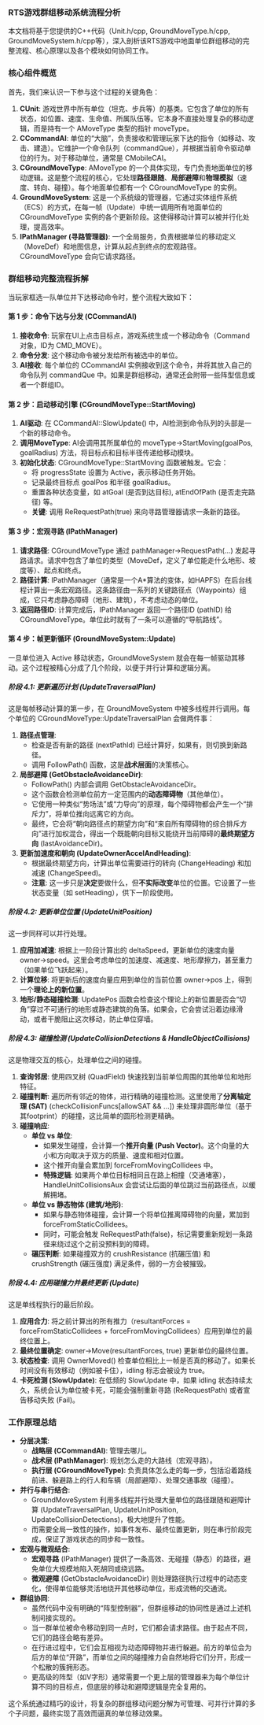 ### **RTS游戏群组移动系统流程分析**

本文档将基于您提供的C++代码（Unit.h/cpp, GroundMoveType.h/cpp, GroundMoveSystem.h/cpp等），深入剖析该RTS游戏中地面单位群组移动的完整流程、核心原理以及各个模块如何协同工作。

### **核心组件概览**

首先，我们来认识一下参与这个过程的关键角色：

1. **CUnit**: 游戏世界中所有单位（坦克、步兵等）的基类。它包含了单位的所有状态，如位置、速度、生命值、所属队伍等。它本身不直接处理复杂的移动逻辑，而是持有一个 AMoveType 类型的指针 moveType。  
2. **CCommandAI**: 单位的“大脑”，负责接收和管理玩家下达的指令（如移动、攻击、建造）。它维护一个命令队列（commandQue），并根据当前命令驱动单位的行为。对于移动单位，通常是 CMobileCAI。  
3. **CGroundMoveType**: AMoveType 的一个具体实现，专门负责地面单位的移动逻辑。这是整个流程的核心，它处理**路径跟随**、**局部避障**和**物理模拟**（速度、转向、碰撞）。每个地面单位都有一个 CGroundMoveType 的实例。  
4. **GroundMoveSystem**: 这是一个系统级的管理器，它通过实体组件系统（ECS）的方式，在每一帧（Update）中统一调用所有地面单位的 CGroundMoveType 实例的各个更新阶段。这使得移动计算可以被并行化处理，提高效率。  
5. **IPathManager (寻路管理器)**: 一个全局服务，负责根据单位的移动定义（MoveDef）和地图信息，计算从起点到终点的宏观路径。CGroundMoveType 会向它请求路径。

### **群组移动完整流程拆解**

当玩家框选一队单位并下达移动命令时，整个流程大致如下：

#### **第 1 步：命令下达与分发 (CCommandAI)**

1. **接收命令**: 玩家在UI上点击目标点，游戏系统生成一个移动命令（Command 对象，ID为 CMD\_MOVE）。  
2. **命令分发**: 这个移动命令被分发给所有被选中的单位。  
3. **AI接收**: 每个单位的 CCommandAI 实例接收到这个命令，并将其放入自己的命令队列 commandQue 中。如果是群组移动，通常还会附带一些阵型信息或者一个群组ID。

#### **第 2 步：启动移动引擎 (CGroundMoveType::StartMoving)**

1. **AI驱动**: 在 CCommandAI::SlowUpdate() 中，AI检测到命令队列的头部是一个新的移动命令。  
2. **调用MoveType**: AI会调用其所属单位的 moveType-\>StartMoving(goalPos, goalRadius) 方法，将目标点和目标半径传递给移动模块。  
3. **初始化状态**: CGroundMoveType::StartMoving 函数被触发。它会：  
   * 将 progressState 设置为 Active，表示移动任务开始。  
   * 记录最终目标点 goalPos 和半径 goalRadius。  
   * 重置各种状态变量，如 atGoal (是否到达目标), atEndOfPath (是否走完路径) 等。  
   * **关键**: 调用 ReRequestPath(true) 来向寻路管理器请求一条新的路径。

#### **第 3 步：宏观寻路 (IPathManager)**

1. **请求路径**: CGroundMoveType 通过 pathManager-\>RequestPath(...) 发起寻路请求。请求中包含了单位的类型（MoveDef，定义了单位能走什么地形、坡度等）、起点和终点。  
2. **路径计算**: IPathManager（通常是一个A\*算法的变体，如HAPFS）在后台线程计算出一条宏观路径。这条路径由一系列的关键路径点（Waypoints）组成，它只考虑静态障碍（地形、建筑），不考虑动态的单位。  
3. **返回路径ID**: 计算完成后，IPathManager 返回一个路径ID (pathID) 给 CGroundMoveType。单位此时就有了一条可以遵循的“导航路线”。

#### **第 4 步：帧更新循环 (GroundMoveSystem::Update)**

一旦单位进入 Active 移动状态，GroundMoveSystem 就会在每一帧驱动其移动。这个过程被精心分成了几个阶段，以便于并行计算和逻辑分离。

##### **阶段 4.1: 更新遍历计划 (UpdateTraversalPlan)**

这是每帧移动计算的第一步，在 GroundMoveSystem 中被多线程并行调用。每个单位的 CGroundMoveType::UpdateTraversalPlan 会做两件事：

1. **路径点管理**:  
   * 检查是否有新的路径 (nextPathId) 已经计算好，如果有，则切换到新路径。  
   * 调用 FollowPath() 函数，这是**战术层面**的决策核心。  
2. **局部避障 (GetObstacleAvoidanceDir)**:  
   * FollowPath() 内部会调用 GetObstacleAvoidanceDir。  
   * 这个函数会检测单位前方一定范围内的**动态障碍物**（其他单位）。  
   * 它使用一种类似“势场法”或“力导向”的原理，每个障碍物都会产生一个“排斥力”，将单位推向远离它的方向。  
   * 最终，它会将“朝向路径点的期望方向”和“来自所有障碍物的综合排斥方向”进行加权混合，得出一个既能朝向目标又能绕开当前障碍的**最终期望方向** (lastAvoidanceDir)。  
3. **更新加速度和朝向 (UpdateOwnerAccelAndHeading)**:  
   * 根据最终期望方向，计算出单位需要进行的转向 (ChangeHeading) 和加减速 (ChangeSpeed)。  
   * **注意**: 这一步只是**决定**要做什么，但**不实际改变**单位的位置。它设置了一些状态变量（如 setHeading），供下一阶段使用。

##### **阶段 4.2: 更新单位位置 (UpdateUnitPosition)**

这一步同样可以并行处理。

1. **应用加减速**: 根据上一阶段计算出的 deltaSpeed，更新单位的速度向量 owner-\>speed。这里会考虑单位的加速度、减速度、地形摩擦力，甚至重力（如果单位飞跃起来）。  
2. **计算位移**: 将更新后的速度向量应用到单位的当前位置 owner-\>pos 上，得到一个**理论上的新位置**。  
3. **地形/静态碰撞检测**: UpdatePos 函数会检查这个理论上的新位置是否会“切角”穿过不可通行的地形或静态建筑的角落。如果会，它会尝试沿着边缘滑动，或者干脆阻止这次移动，防止单位穿墙。

##### **阶段 4.3: 碰撞检测 (UpdateCollisionDetections & HandleObjectCollisions)**

这是物理交互的核心，处理单位之间的碰撞。

1. **查询邻居**: 使用四叉树 (QuadField) 快速找到当前单位周围的其他单位和地形特征。  
2. **碰撞判断**: 遍历所有邻近的物体，进行精确的碰撞检测。这里使用了**分离轴定理 (SAT)** (checkCollisionFuncs\[allowSAT && ...\]) 来处理非圆形单位（基于其footprint）的碰撞，这比简单的圆形检测更精确。  
3. **碰撞响应**:  
   * **单位 vs 单位**:  
     * 如果发生碰撞，会计算一个**推开向量 (Push Vector)**。这个向量的大小和方向取决于双方的质量、速度和相对位置。  
     * 这个推开向量会累加到 forceFromMovingCollidees 中。  
     * **特殊逻辑**: 如果两个单位目标相同且在路上相撞（交通堵塞），HandleUnitCollisionsAux 会尝试让后面的单位跳过当前路径点，以缓解拥堵。  
   * **单位 vs 静态物体 (建筑/地形)**:  
     * 如果与静态物体碰撞，会计算一个将单位推离障碍物的向量，累加到 forceFromStaticCollidees。  
     * 同时，可能会触发 ReRequestPath(false)，标记需要重新规划一条路径来绕过这个之前没预料到的障碍。  
   * **碾压判断**: 如果碰撞双方的 crushResistance (抗碾压值) 和 crushStrength (碾压强度) 满足条件，弱的一方会被摧毁。

##### **阶段 4.4: 应用碰撞力并最终更新 (Update)**

这是单线程执行的最后阶段。

1. **应用合力**: 将之前计算出的所有推力（resultantForces \= forceFromStaticCollidees \+ forceFromMovingCollidees）应用到单位的最终位置上。  
2. **最终位置确定**: owner-\>Move(resultantForces, true) 更新单位的最终位置。  
3. **状态检查**: 调用 OwnerMoved() 检查单位相比上一帧是否真的移动了。如果长时间没有有效移动（例如被卡住），idling 标志会被设为 true。  
4. **卡死检测 (SlowUpdate)**: 在低频的 SlowUpdate 中，如果 idling 状态持续太久，系统会认为单位被卡死，可能会强制重新寻路 (ReRequestPath) 或者宣告移动失败 (Fail)。

### **工作原理总结**

* **分层决策**:  
  * **战略层 (CCommandAI)**: 管理去哪儿。  
  * **战术层 (IPathManager)**: 规划怎么走的大路线（宏观寻路）。  
  * **执行层 (CGroundMoveType)**: 负责具体怎么走的每一步，包括沿着路线前进、躲避路上的行人和车辆（局部避障）、处理交通事故（碰撞）。  
* **并行与串行结合**:  
  * GroundMoveSystem 利用多线程并行处理大量单位的路径跟随和避障计算 (UpdateTraversalPlan, UpdateUnitPosition, UpdateCollisionDetections)，极大地提升了性能。  
  * 而需要全局一致性的操作，如事件发布、最终位置更新，则在串行阶段完成，保证了游戏状态的同步和一致性。  
* **宏观与微观结合**:  
  * **宏观寻路** (IPathManager) 提供了一条高效、无碰撞（静态）的路径，避免单位大规模地陷入死胡同或绕远路。  
  * **微观避障** (GetObstacleAvoidanceDir) 则处理路径执行过程中的动态变化，使得单位能够灵活地绕开其他移动单位，形成流畅的交通流。  
* **群组协同**:  
  * 虽然代码中没有明确的“阵型控制器”，但群组移动的协同性是通过上述机制间接实现的。  
  * 当一群单位被命令移动到同一点时，它们都会请求路径。由于起点不同，它们的路径会略有差异。  
  * 在行进过程中，它们会互相视为动态障碍物并进行躲避。前方的单位会为后方的单位“开路”，而单位之间的碰撞推力会自然地将它们分开，形成一个松散的簇拥形态。  
  * 更高级的阵型（如V字形）通常需要一个更上层的管理器来为每个单位计算不同的目标点，但底层的移动和避障逻辑是完全复用的。

这个系统通过精巧的设计，将复杂的群组移动问题分解为可管理、可并行计算的多个子问题，最终实现了高效而逼真的单位移动效果。